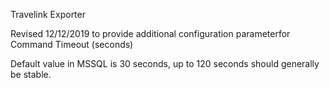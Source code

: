 Travelink Exporter

Revised 12/12/2019 to provide additional configuration parameterfor Command Timeout (seconds)

Default value in MSSQL is 30 seconds, up to 120 seconds should generally be stable.